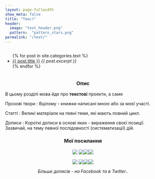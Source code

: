 ```yaml
---
layout: page-fullwidth
show_meta: false
title: "Текст"
header:
  image: "text_header.png"
  pattern:  "pattern_stars.png"
permalink: "/text/"
---
```



<div class="row">


<!-- CONTENT -->
<div class="medium-8 medium-pull-4 columns" markdown="1">

<ul>
    {% for post in site.categories.text %}
    <li><a href="{{ site.url }}{{ site.baseurl }}{{ post.url }}">{{ post.title }}</a>
      <i>{{ post.excerpt }}</i>
    </li>
    {% endfor %}
</ul>

</div>

<!-- SIDEBAR -->

<div class="medium-4 medium-push-8 columns" markdown="1">
<div class="panel radius" markdown="1">
<div align="center"><h3>Опис</h3></div>
В цьому розділі мова йде про <b>текстові</b> проекти, а саме

Прозові твори
:  Вцілому - книжки написані мною або за моєї участі.

Статті
:  Великі матеріали на певні теми, які мають повний цикл.

Дописи
:  Короткі дописи в основі яких - вираження своєї позиції. Зазвичай, на тему певної послідовності (систематизації) дій.


<div align="center"><h3>Мої посилання</h3></div>
<div align="center">
<p><a target="_blank" href="https://dmytrohoi.github.io/"><img style="vertical-align: sub !important;" src="https://dmytrohoi.github.io/images/social/st.png"></a> <a target="_blank" href="https://fb.com/dmytro.hoi"><img style="vertical-align: sub !important;" src="https://dmytrohoi.github.io/images/social/fb.png"></a><a target="_blank" href="https://github.com/dmytrohoi"  ><img style="vertical-align: sub !important;" src="https://dmytrohoi.github.io/images/social/gh.png"></a><a target="_blank" href="https://twitter.com/criticoffer"  ><img style="vertical-align: sub !important;" src="https://dmytrohoi.github.io/images/social/tw.png"></a></p>
<p><a target="_blank" href="https://dmytrohoi.github.io/cv"  ><img style="vertical-align: sub !important;" src="https://dmytrohoi.github.io/images/social/cv.png"></a> <a target="_blank" href="https://www.linkedin.com/in/dmytrohoi"  ><img style="vertical-align: sub !important;" src="https://dmytrohoi.github.io/images/social/li.png"></a><a target="_blank" href="https://instagram.com/dmhoi78"  ><img style="vertical-align: sub !important;" src="https://dmytrohoi.github.io/images/social/insta.png"></a><a target="_blank" href="https://youtube.com/channel/UCOOftc_XjycxIsDbWsoBFtA"  ><img style="vertical-align: sub !important;" src="https://dmytrohoi.github.io/images/social/yt.png"></a></p>
</div>

<div align="center"><i>Більше дописів - на Facebook та в Twitter..</i></div>

</div>
</div>

</div>
